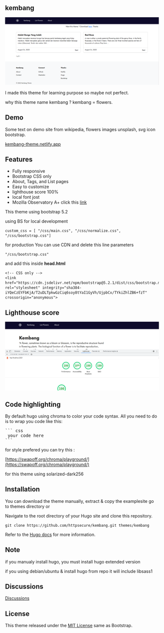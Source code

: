 ## kembang

![kembang](https://raw.githubusercontent.com/httpsecure/gambar-blog/main/images/screenshot.png)


I made this theme for learning purpose so maybe not perfect.

why this theme name kembang ? kembang = flowers.

## Demo

 Some text on demo site from wikipedia, flowers images unsplash, svg icon bootstrap.
 
 [kembang-theme.netlify.app](https://kembang-theme.netlify.app/)

## Features

* Fully responsive
* Bootstrap CSS only
* About, Tags, and List pages
* Easy to customize
* lighthouse score 100%
* local font jost
* Mozilla Observatory A+ click this [link](https://observatory.mozilla.org/analyze/kembang-theme.netlify.app)

This theme using bootstrap 5.2

using BS for local development

```
custom_css = [ "/css/main.css", "/css/normalize.css", "/css/bootstrap.css"]
```
for production You can use CDN and delete this line parameters
```
"/css/bootstrap.css"
```
and add this inside **head.html**
```
<!-- CSS only -->
<link href="https://cdn.jsdelivr.net/npm/bootstrap@5.2.1/dist/css/bootstrap.min.css" rel="stylesheet" integrity="sha384-iYQeCzEYFbKjA/T2uDLTpkwGzCiq6soy8tYaI1GyVh/UjpbCx/TYkiZhlZB6+fzT" crossorigin="anonymous">
```
## Lighthouse score

![Lighthouse](https://raw.githubusercontent.com/httpsecure/gambar-blog/main/light.png)

## Code highlighting

By default hugo using chroma to color your code syntax. All you need to do is to wrap you code like this:

<pre>
``` css
 your code here
```
</pre>
for style prefered you can try this :

[https://swapoff.org/chroma/playground/](https://swapoff.org/chroma/playground/)

for this theme using solarized-dark256

## Installation

You can download the theme manually, extract & copy the examplesite go to themes directory
or

Navigate to the root directory of your Hugo site and clone this repository.
``` 
git clone https://github.com/httpsecure/kembang.git themes/kembang
```
Refer to the [Hugo docs](https://gohugo.io/getting-started/quick-start/) for more information.

## Note

if you manualy install hugo, you must install hugo extended version

if you using debian/ubuntu & install hugo from repo it will include libsass1

## Discussions

[Discussions](https://github.com/httpsecure/kembang/discussions)

## License

This theme released under the [MIT License](https://github.com/httpsecure/kembang/blob/main/LICENSE) same as Bootstrap.


